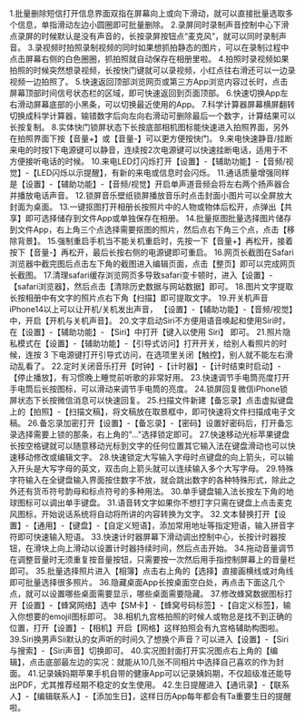 1.批量删除短信打开信息界面双指在屏幕向上或向下滑动，就可以直接批量选取多个信息，单指滑动左边小圆圈即可批量删除。
2.录屏同时录制声音控制中心下滑点录屏的时候默认是没有声音的，长按录屏按钮点“麦克风”，就可以同时录制声音。
3.录视频时拍照录制视频的同时如果想抓拍静态的图片，可以在录制过程中点击屏幕右侧的白色圈圈，抓拍照就自动保存在相册里啦。
4.拍照时录视频如果拍照的时候突然想录视频，长按快门键就可以录视频，小红点往右滑还可以一边录视频一边拍照了。
5.快速返回顶部浏览网页或第三方App浏览内容过长时，点击屏幕顶部时间信号状态栏的区域，即可快速返回到页面顶部。
6.快速切换App左右滑动屏幕底部的小黑条，可以切换最近使用的App。
7.科学计算器屏幕横屏翻转切换成科学计算器，输错数字后向左向右滑动可删除最后一个数字，计算结果可以长按复制。
8.实体快门锁屏状态下长按底部相机图标能快速进入拍照界面，另外在拍照界面下按【音量+】或【音量-】可以更方便按快门。
9.来电快速静音/挂断来电的时按1下电源键可以静音，连续按2次电源键可以快速挂断电话，适用于不方便接听电话的时候。
10.来电LED灯闪烁打开【设置】-【辅助功能】-【音频/视觉】-【LED闪烁以示提醒】，有新的来电或信息时会闪烁。
11.通话质量增强同样是【设置】-【辅助功能】-【音频/视觉】开启单声道音频会将左右两个扬声器合并播放电话声音。
12.锁屏音乐壁纸锁屏播放音乐时点击封面小图片可以全屏放大封面为桌面。
13.一键抠图打开相册长按照片中的人物或物体后松开，点弹出【共享】即可选择储存到文件App或单独保存在相册。
14.批量抠图批量选择图片储存到文件App，右上角三个点选择需要抠图的照片，然后点右下角三个点，点击【移除背景】。
15.强制重启手机当不能关机重启时，先按一下【音量+】再松开，接着按下【音量-】再松开，最后长按右侧的电源键即可重启。
16.网页长截图在Safari浏览器中截完图后点击左下角的截图进入编辑页面，点击【整页】即可以完成网页长截图。
17.清理safari缓存浏览网页多导致safari变卡顿时，进入【设置】-【safari浏览器】，然后点击【清除历史数据与网站数据】即可。
18.图片文字提取长按相册中有文字的照片点右下角【扫描】即可提取文字。
19.开关机声音iPhone14以上可以让开机/关机发出声音， 【设置】-【辅助功能】-【音频/视觉】中，开启【开机与关机声音】。
20.文字启动Siri不方便用语音唤起和使用Siri时，在【设置】-【辅助功能】- 【Siri】中打开【键入以使用 Siri】 即可。
21.照片隐私模式在【设置】-【辅助功能】-【引导式访问】打开开关，给别人看照片的时候，连按 3 下电源键打开引导式访问，在选项里关闭【触控】，别人就不能左右滑动乱看了。
22.定时关闭音乐打开【时钟】-【计时器】-【计时结束时启动】-【停止播放】，有习惯晚上睡觉前听歌的非常好用。
23.快速调节手电筒亮度打开手电筒后长按图标，可以滑动来调节手电筒的亮度。
24.锁屏回复微信iPhone锁屏状态下长按微信消息可以快速回复。
25.扫描文件新建【备忘录】点击虚拟键盘上的【拍照】-【扫描文稿】，将文稿放在取景框中，即可快速将文件扫描成电子文稿。
26.备忘录加密打开【设置】-【备忘录】-【密码】设置好密码后，打开备忘录选择需要上锁的那条，右上角的"…"选择锁定即可。
27.快速移动光标苹果键盘长按空格键就可以随意移动光标到文字的任何位置其它输入法在键盘滑动也可以快速移动修改或编辑文字。
28.快速锁定大写输入字母时点键盘的向上箭头，可以输入开头是大写字母的英文，双击向上箭头就可以连续输入多个大写字母。
29.特殊字符输入在全键盘输入界面按住数字不放，就会跳出数字的各种特殊形式，除此之外还有货币符号韵母和标点符号的多种用法。
30.单手键盘输入法长按左下角的地球图标可以调出单手键盘。
31.语音转文字如果你不想打字只需在键盘上点击麦克风图标，开始说话系统将自动将所讲的内容转换为文字。
32.文本替换打开【设置】-【通用】-【键盘】-【自定义短语】，添加常用地址等指定短语，输入拼音字符即可快速输入短语。
33.快速计时器屏幕下滑动调出控制中心，长按计时器按钮，在滑块上向上滑动以设置计时器持续时间，然后点击开始。
34.拖动音量调节在调整音量时无须重复按音量按钮，只需要按一次然后用手指控制屏幕上的音量栏即可。
35.批量选择照片进入【相簿】点击右上角的【选择】直接画横线或对角线即可批量选择很多照片。
36.隐藏桌面App长按桌面空白处，再点击下面这几个点，就可以设置哪些桌面需要显示，哪些桌面需要隐藏。
37.修改蜂窝数据图标打开【设置】-【蜂窝网络】选中【SM卡】-【蜂窝号码标签】-【自定义标签】，输入你想要的emojil图标即可。
38.相机九宫格拍照的时候人或物总是找不到正确的位置，打开【设置】-【相机】开启【网格】这样拍照会有九宫格辅助构图啦。
39.Siri换男声Sii默认的女声听的时间久了想换个声音？可以进入【设置】-【Siri与搜索】-【Siri声音】切换即可。
40.实况图封面打开实况图点右上角的【编辑】，点击底部最左边的实况：就能从10几张不同相片中选择自己喜欢的作为封面。
41.记录姨妈期苹果手机自带的健康App可以记录姨妈期，不仅超级准还能导出PDF，尤其推荐经期不稳定的女生使用。
42.生日提醒进入【通讯录】-【联系人】-【编辑联系人】-【添加生日】，这样日历App每年都会有Ta重要生日的提醒啦。

